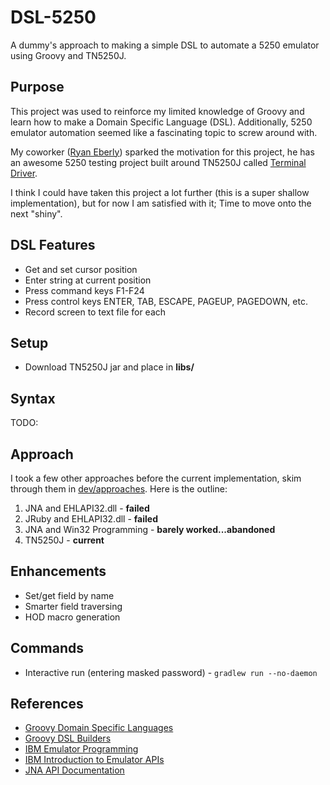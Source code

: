 # DSL-5250

A dummy's approach to making a simple DSL to automate a 5250 emulator using Groovy and TN5250J.


## Purpose
This project was used to reinforce my limited knowledge of Groovy and learn how to make a Domain Specific Language (DSL).
Additionally, 5250 emulator automation seemed like a fascinating topic to screw around with.

My coworker ([Ryan Eberly](https://github.com/ryaneberly)) sparked the motivation for this project, he has an awesome 5250
testing project built around TN5250J called [Terminal Driver](https://github.com/terminaldriver/terminaldriver).

I think I could have taken this project a lot further (this is a super shallow implementation), but for now I am satisfied with it; Time to move onto the next "shiny".


## DSL Features
* Get and set cursor position
* Enter string at current position
* Press command keys F1-F24
* Press control keys ENTER, TAB, ESCAPE, PAGEUP, PAGEDOWN, etc.
* Record screen to text file for each 


## Setup
* Download TN5250J jar and place in **libs/**


## Syntax
TODO:


## Approach
I took a few other approaches before the current implementation, skim through them in [dev/approaches](dev/approaches). Here is the outline:
1. JNA and EHLAPI32.dll - **failed**
2. JRuby and EHLAPI32.dll - **failed**
3. JNA and Win32 Programming - **barely worked...abandoned**
4. TN5250J - **current**


## Enhancements
* Set/get field by name
* Smarter field traversing
* HOD macro generation


## Commands
* Interactive run (entering masked password) - ```gradlew run --no-daemon```


## References
* [Groovy Domain Specific Languages](http://docs.groovy-lang.org/docs/latest/html/documentation/core-domain-specific-languages.html)
* [Groovy DSL Builders](https://medium.com/@musketyr/groovy-dsl-builders-1-the-concept-2d5a97fa0a51)
* [IBM Emulator Programming](https://www.ibm.com/support/knowledgecenter/SSEQ5Y_5.9.0/com.ibm.pcomm.doc/books/html/emulator_programming08.htm)
* [IBM Introduction to Emulator APIs](https://www.ibm.com/support/knowledgecenter/SSEQ5Y_6.0.0/com.ibm.pcomm.doc/books/html/emulator_programming06.htm)
* [JNA API Documentation](https://java-native-access.github.io/jna/4.2.1/overview-summary.html)
